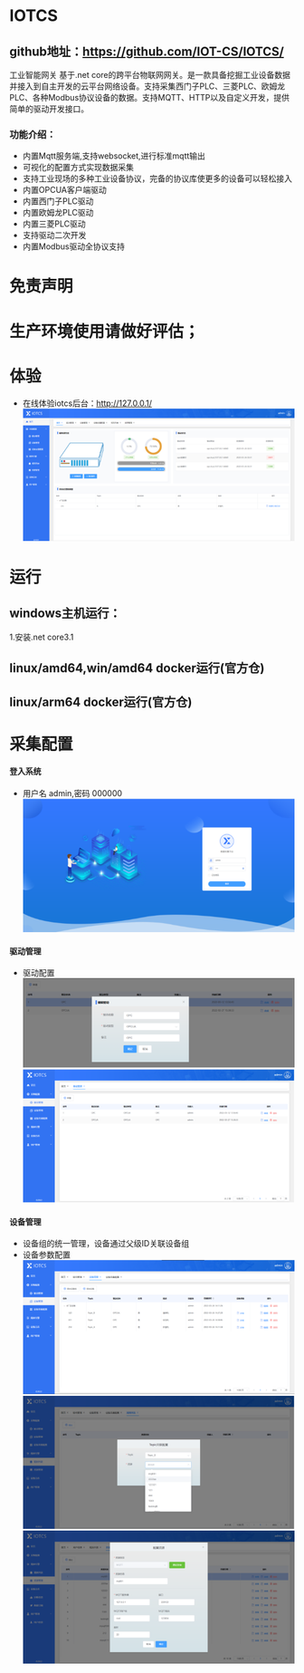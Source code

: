 # IOTCS
## github地址：https://github.com/IOT-CS/IOTCS/
工业智能网关
基于.net core的跨平台物联网网关。是一款具备挖掘工业设备数据并接入到自主开发的云平台网络设备。支持采集西门子PLC、三菱PLC、欧姆龙PLC、各种Modbus协议设备的数据。支持MQTT、HTTP以及自定义开发，提供简单的驱动开发接口。  
### 功能介绍：
* 内置Mqtt服务端,支持websocket,进行标准mqtt输出
* 可视化的配置方式实现数据采集
* 支持工业现场的多种工业设备协议，完备的协议库使更多的设备可以轻松接入
* 内置OPCUA客户端驱动
* 内置西门子PLC驱动
* 内置欧姆龙PLC驱动
* 内置三菱PLC驱动
* 支持驱动二次开发
* 内置Modbus驱动全协议支持  


# 免责声明
# 生产环境使用请做好评估；
# 体验
* 在线体验iotcs后台：http://127.0.0.1/    
![image](images/1648891279.jpg)
# 运行
## windows主机运行：
1.安装.net core3.1
## linux/amd64,win/amd64 docker运行(官方仓)
## linux/arm64 docker运行(官方仓)
# 采集配置
#### 登入系统
* 用户名 admin,密码 000000  
![image](images/1648884682.jpg)
#### 驱动管理
* 驱动配置  
![image](images/1648891338.jpg)
![image](images/1648891309.jpg)
#### 设备管理
* 设备组的统一管理，设备通过父级ID关联设备组
* 设备参数配置  
![image](images/device.jpg)
![image](images/1648891377.jpg)
![image](images/1648891419.jpg)
